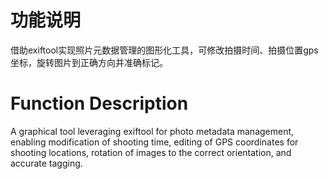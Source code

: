 # 功能说明
借助exiftool实现照片元数据管理的图形化工具，可修改拍摄时间、拍摄位置gps坐标，旋转图片到正确方向并准确标记。
# Function Description
A graphical tool leveraging exiftool for photo metadata management, enabling modification of shooting time, editing of GPS coordinates for shooting locations, rotation of images to the correct orientation, and accurate tagging.